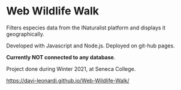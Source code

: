 # Web Wildlife Walk

Filters especies data from the INaturalist platform and displays it geographically.

Developed with Javascript and Node.js. Deployed on git-hub pages.

**Currently NOT connected to any database**.

Project done during Winter 2021, at Seneca College.

https://davi-leonardi.github.io/Web-Wildlife-Walk/
